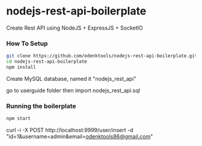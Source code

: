 # nodejs-rest-api-boilerplate
Create Rest API using NodeJS + ExpressJS + SocketIO

### How To Setup

```sh
git clone https://github.com/odenktools/nodejs-rest-api-boilerplate.git
cd nodejs-rest-api-boilerplate
npm install
```

Create MySQL database, named it "nodejs_rest_api"

go to userguide folder then import nodejs_rest_api.sql


### Running the boilerplate

```sh
npm start
```

curl -i -X POST http://localhost:9999/user/insert -d "id=1&username=admin&email=odenktools86@gmail.com"